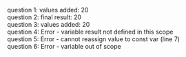 question 1: values added: 20
<br>question 2: final result: 20
<br>question 3: values added: 20
<br>question 4: Error - variable result not defined in this scope
<br>question 5: Error - cannot reassign value to const var (line 7)
<br>question 6: Error - variable out of scope